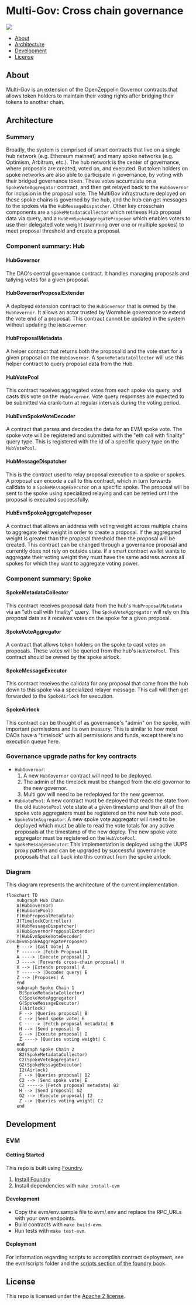 # Multi-Gov: Cross chain governance

<img src="https://images.mirror-media.xyz/publication-images/grskvQ60nNHI7hYKz4UuA.png?height=783&width=1566"/>

- [About](#about)
- [Architecture](#architecture)
- [Development](#development)
- [License](#license)

## About

Multi-Gov is an extension of the OpenZeppelin Governor contracts that allows token holders to maintain their voting rights after bridging their tokens to another chain.

## Architecture

### Summary

Broadly, the system is comprised of smart contracts that live on a single hub network (e.g. Ethereum mainnet) and many spoke networks (e.g. Optimism, Arbitrum, etc.). The hub network is the center of governance, where proposals are created, voted on, and executed. But token holders on spoke networks are also able to participate in governance, by voting with their bridged governance token. These votes accumulate on a `SpokeVoteAggregator` contract, and then get relayed back to the `HubGovernor` for inclusion in the proposal vote. The MultiGov infrastructure deployed on these spoke chains is governed by the hub, and the hub can get messages to the spokes via the `HubMessageDispatcher`. Other key crosschain components are a `SpokeMetadataCollector` which retrieves Hub proposal data via query, and a `HubEvmSpokeAggregateProposer` which enables voters to use their delegated vote weight (summing over one or multiple spokes) to meet proposal threshold and create a proposal.

### Component summary: Hub

#### HubGovernor

The DAO's central governance contract. It handles managing proposals and tallying votes for a given proposal.

#### HubGovernorProposalExtender

A deployed extension contract to the `HubGovernor` that is owned by the `HubGovernor`. It allows an actor trusted by Wormhole governance to extend the vote end of a proposal. This contract cannot be updated in the system without updating the `HubGovernor`.

#### HubProposalMetadata

A helper contract that returns both the proposalId and the vote start for a given proposal on the `HubGovernor`. A `SpokeMetadataCollector` will use this helper contract to query proposal data from the Hub.

#### HubVotePool

This contract receives aggregated votes from each spoke via query, and casts this vote on the` HubGovernor`. Vote query responses are expected to be submitted via crank-turn at regular intervals during the voting period.

#### HubEvmSpokeVoteDecoder

A contract that parses and decodes the data for an EVM spoke vote. The spoke vote will be registered and submitted with the "eth call with finality" query type. This is registered with the id of a specific query type on the `HubVotePool`.

#### HubMessageDispatcher

This is the contract used to relay proposal execution to a spoke or spokes. A proposal can encode a call to this contract, which in turn forwards calldata to a `SpokeMessageExecutor` on a specific spoke. The proposal will be sent to the spoke using specialized relaying and can be retried until the proposal is executed successfully.

#### HubEvmSpokeAggregateProposer

A contract that allows an address with voting weight across multiple chains to aggregate their weight in order to create a proposal. If the aggregated weight is greater than the proposal threshold then the proposal will be created. This contract can be changed through a governance proposal and currently does not rely on outside state. If a smart contract wallet wants to aggregate their voting weight they must have the same address across all spokes for which they want to aggregate voting power.

### Component summary: Spoke

#### SpokeMetadataCollector

This contract receives proposal data from the hub's `HubProposalMetadata` via an "eth call with finality" query. The `SpokeVoteAggregator` will rely on this proposal data as it receives votes on the spoke for a given proposal.

#### SpokeVoteAggregator

A contract that allows token holders on the spoke to cast votes on proposals. These votes will be queried from the hub's `HubVotePool`. This contract should be owned by the spoke airlock.

#### SpokeMessageExecutor

This contract receives the calldata for any proposal that came from the hub down to this spoke via a specialized relayer message. This call will then get forwarded to the `SpokeAirlock` for execution.

#### SpokeAirlock

This contract can be thought of as governance's "admin" on the spoke, with important permissions and its own treasury. This is similar to how most DAOs have a "timelock" with all permissions and funds, except there's no execution queue here.

### Governance upgrade paths for key contracts

- `HubGovernor`:
  1. A new `HubGovernor` contract will need to be deployed.
  2. The admin of the timelock must be changed from the old governor to the new governor.
  3. Multi gov will need to be redeployed for the new governor.
- `HubVotePool`: A new contract must be deployed that reads the state from the old `HubVotePool` vote state at a given timestamp and then all of the spoke vote aggregators must be registered on the new hub vote pool.
- `SpokeVoteAggregator`: A new spoke vote aggregator will need to be deployed which must be able to read the vote totals for any active proposals at the timestamp of the new deploy. The new spoke vote aggregator must be registered on the `HubVotePool`.
- `SpokeMessageExecutor`: This implementation is deployed using the UUPS proxy pattern and can be upgraded by successful governance proposals that call back into this contract from the spoke airlock.

### Diagram

This diagram represents the architecture of the current implementation.

```mermaid
flowchart TD
    subgraph Hub Chain
    A(HubGovernor)
    E(HubVotePool)
    F(HubProposalMetadata)
    J(TimelockController)
    H(HubMessageDispatcher)
    X(HubGovernorProposalExtender)
    Y(HubEvmSpokeVoteDecoder)
Z(HubEvmSpokeAggregateProposer)
    E ---> |Cast Vote| A
    F ------> |Fetch Proposal|A
    A ----> |Execute proposal| J
    J ----> |Forwards cross-chain proposal| H
    X --> |Extends proposal| A
    Y ------> |Decodes query| E
    Z --> |Proposes| A
    end
    subgraph Spoke Chain 1
     B(SpokeMetadataCollector)
     C(SpokeVoteAggregator)
     G(SpokeMessageExecutor)
     I(Airlock)
     F --> |Queries proposal| B
     C --> |Send spoke vote| E
     C -----> |Fetch proposal metadata| B
     H --> |Send proposal| G
     G --> |Execute proposal| I
     Z ----> |Queries voting weight| C
    end
    subgraph Spoke Chain 2
     B2(SpokeMetadataCollector)
     C2(SpokeVoteAggregator)
     G2(SpokeMessageExecutor)
     I2(Airlock)
     F --> |Queries proposal| B2
     C2 --> |Send spoke vote| E
     C2 -----> |Fetch proposal metadata| B2
     H --> |Send proposal| G2
     G2 --> |Execute proposal| I2
     Z --> |Queries voting weight| C2
    end
```

## Development

### EVM

#### Getting Started

This repo is built using [Foundry](https://github.com/foundry-rs/foundry).

1. [Install Foundry](https://github.com/foundry-rs/foundry)
2. Install dependencies with `make install-evm`

#### Development

- Copy the evm/env.sample file to evm/.env and replace the RPC_URLs with your own endpoints.
- Build contracts with `make build-evm`.
- Run tests with `make test-evm`.

#### Deployment

For information regarding scripts to accomplish contract deployment, see the evm/scripts folder and the [scripts section of the foundry book](https://book.getfoundry.sh/reference/forge/forge-script).

## License

This repo is licensed under the [Apache 2 license](./LICENSE).
